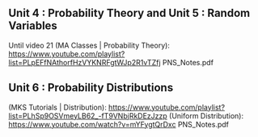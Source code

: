 Unit 4 : Probability Theory and Unit 5 : Random Variables
---------------------------------------------------------
Until video 21 (MA Classes | Probability Theory): https://www.youtube.com/playlist?list=PLpEFfNAthorfHzVYKNRFgtWJp2R1vTZfj
PNS_Notes.pdf

Unit 6 : Probability Distributions
----------------------------------
(MKS Tutorials | Distribution): https://www.youtube.com/playlist?list=PLhSp9OSVmeyLB62_-fT9VNbjRkDEzJzzp
(Uniform Distribution): https://www.youtube.com/watch?v=mYFygtQrDxc
PNS_Notes.pdf
